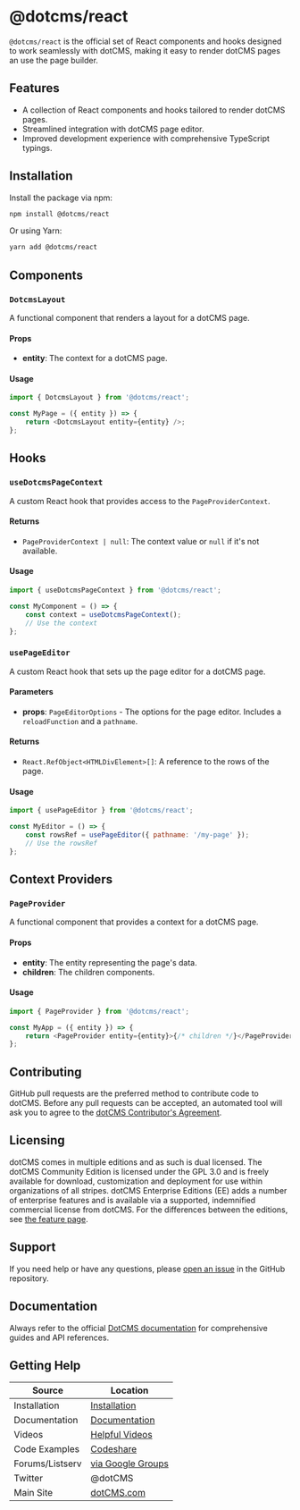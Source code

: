 # @dotcms/react

`@dotcms/react` is the official set of React components and hooks designed to work seamlessly with dotCMS, making it easy to render dotCMS pages an use the page builder.

## Features

-   A collection of React components and hooks tailored to render dotCMS pages.
-   Streamlined integration with dotCMS page editor.
-   Improved development experience with comprehensive TypeScript typings.

## Installation

Install the package via npm:

```bash
npm install @dotcms/react
```

Or using Yarn:

```bash
yarn add @dotcms/react
```

## Components

### `DotcmsLayout`

A functional component that renders a layout for a dotCMS page.

#### Props

-   **entity**: The context for a dotCMS page.

#### Usage

```javascript
import { DotcmsLayout } from '@dotcms/react';

const MyPage = ({ entity }) => {
    return <DotcmsLayout entity={entity} />;
};
```

## Hooks

### `useDotcmsPageContext`

A custom React hook that provides access to the `PageProviderContext`.

#### Returns

-   `PageProviderContext | null`: The context value or `null` if it's not available.

#### Usage

```javascript
import { useDotcmsPageContext } from '@dotcms/react';

const MyComponent = () => {
    const context = useDotcmsPageContext();
    // Use the context
};
```

### `usePageEditor`

A custom React hook that sets up the page editor for a dotCMS page.

#### Parameters

-   **props**: `PageEditorOptions` - The options for the page editor. Includes a `reloadFunction` and a `pathname`.

#### Returns

-   `React.RefObject<HTMLDivElement>[]`: A reference to the rows of the page.

#### Usage

```javascript
import { usePageEditor } from '@dotcms/react';

const MyEditor = () => {
    const rowsRef = usePageEditor({ pathname: '/my-page' });
    // Use the rowsRef
};
```

## Context Providers

### `PageProvider`

A functional component that provides a context for a dotCMS page.

#### Props

-   **entity**: The entity representing the page's data.
-   **children**: The children components.

#### Usage

```javascript
import { PageProvider } from '@dotcms/react';

const MyApp = ({ entity }) => {
    return <PageProvider entity={entity}>{/* children */}</PageProvider>;
};
```

## Contributing

GitHub pull requests are the preferred method to contribute code to dotCMS. Before any pull requests can be accepted, an automated tool will ask you to agree to the [dotCMS Contributor's Agreement](https://gist.github.com/wezell/85ef45298c48494b90d92755b583acb3).

## Licensing

dotCMS comes in multiple editions and as such is dual licensed. The dotCMS Community Edition is licensed under the GPL 3.0 and is freely available for download, customization and deployment for use within organizations of all stripes. dotCMS Enterprise Editions (EE) adds a number of enterprise features and is available via a supported, indemnified commercial license from dotCMS. For the differences between the editions, see [the feature page](http://dotcms.com/cms-platform/features).

## Support

If you need help or have any questions, please [open an issue](https://github.com/dotCMS/core/issues/new/choose) in the GitHub repository.

## Documentation

Always refer to the official [DotCMS documentation](https://www.dotcms.com/docs/latest/) for comprehensive guides and API references.

## Getting Help

| Source          | Location                                                            |
| --------------- | ------------------------------------------------------------------- |
| Installation    | [Installation](https://dotcms.com/docs/latest/installation)         |
| Documentation   | [Documentation](https://dotcms.com/docs/latest/table-of-contents)   |
| Videos          | [Helpful Videos](http://dotcms.com/videos/)                         |
| Code Examples   | [Codeshare](https://dotcms.com/codeshare/)                          |
| Forums/Listserv | [via Google Groups](https://groups.google.com/forum/#!forum/dotCMS) |
| Twitter         | @dotCMS                                                             |
| Main Site       | [dotCMS.com](https://dotcms.com/)                                   |
